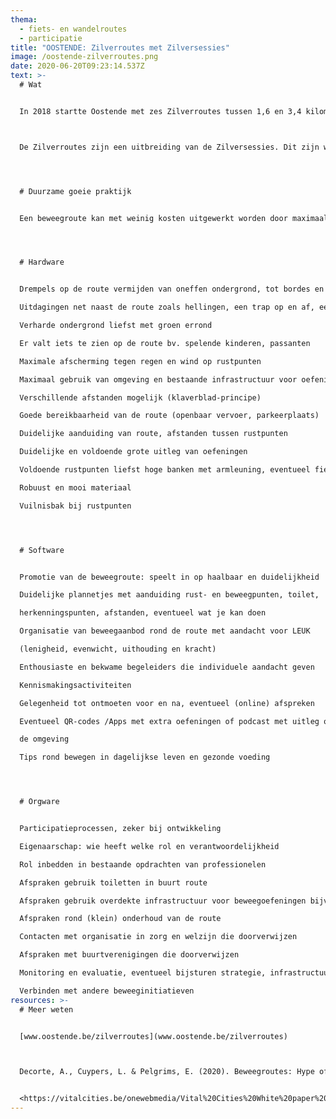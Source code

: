 ```yaml
---
thema:
  - fiets- en wandelroutes
  - participatie
title: "OOSTENDE: Zilverroutes met Zilversessies"
image: /oostende-zilverroutes.png
date: 2020-06-20T09:23:14.537Z
text: >-
  # Wat


  In 2018 startte Oostende met zes Zilverroutes tussen 1,6 en 3,4 kilometer in het centrum van de stad. De afstanden worden uitgedrukt in aantal stappen en kilometer. Naast de rustpunten worden de openbare toiletten en de AED-toestellen op de routes weergegeven. Alle Zilverroutes liggen in het openbaar domein en zijn vlot bereikbaar met het openbaar vervoer. De wandelingen werden zo uitgestippeld dat de afstand tussen twee rustplaatsen maximaal 250 meter bedraagt. Zo kan iedereen zelf bepalen hoe ver hij of zij wil stappen en ook verbetering inschatten door een bankje over te slaan of een extra route te doen.



  De Zilverroutes zijn een uitbreiding van de Zilversessies. Dit zijn wandelingen met een dertigtal oudere senioren (eerder 75+) op vaste tijdstippen in het oude centrum onder begeleiding van een professionele beweegcoach. Met de Zilversessies bereikt men ouderen die vroeger niet gekend waren in het ontmoetingscentrum. De investeringskost en hoeveel mensen gebruik maken van de Zilverroutes en welk effect dit heeft op hun (gevoel van) fitheid, is niet gekend. Dit onderzoek was voorzien in het Europese Interreg-project SAIL maar er zijn geen rapporten openbaar ter beschikking.




  # Duurzame goeie praktijk


  Een beweegroute kan met weinig kosten uitgewerkt worden door maximaal gebruik te maken van bestaande infrastructuur. Een route uitstippelen, is niet voldoende om gebruikt te worden. Naast (1) een transversale en mulitistakeholdersaanpak, (2) beluisteren van en cocreëren met burgers en (3) inzicht in de concrete situatie in de buurt of gemeente, is er ook nood aan (4) een goeie aanpak met daarin een evenwicht tussen hardware, orgware en software (Dobrov).




  # Hardware


  Drempels op de route vermijden van oneffen ondergrond, tot bordes en oversteekplaatsen zonder verkeerslichten, 

  Uitdagingen net naast de route zoals hellingen, een trap op en af, een grasstrook, een oneffen parcours

  Verharde ondergrond liefst met groen errond

  Er valt iets te zien op de route bv. spelende kinderen, passanten

  Maximale afscherming tegen regen en wind op rustpunten

  Maximaal gebruik van omgeving en bestaande infrastructuur voor oefeningen, rust- en doe-plekken

  Verschillende afstanden mogelijk (klaverblad-principe)

  Goede bereikbaarheid van de route (openbaar vervoer, parkeerplaats)

  Duidelijke aanduiding van route, afstanden tussen rustpunten

  Duidelijke en voldoende grote uitleg van oefeningen

  Voldoende rustpunten liefst hoge banken met armleuning, eventueel fietsbank

  Robuust en mooi materiaal

  Vuilnisbak bij rustpunten




  # Software


  Promotie van de beweegroute: speelt in op haalbaar en duidelijkheid

  Duidelijke plannetjes met aanduiding rust- en beweegpunten, toilet,

  herkenningspunten, afstanden, eventueel wat je kan doen

  Organisatie van beweegaanbod rond de route met aandacht voor LEUK

  (lenigheid, evenwicht, uithouding en kracht)

  Enthousiaste en bekwame begeleiders die individuele aandacht geven

  Kennismakingsactiviteiten 

  Gelegenheid tot ontmoeten voor en na, eventueel (online) afspreken

  Eventueel QR-codes /Apps met extra oefeningen of podcast met uitleg over

  de omgeving

  Tips rond bewegen in dagelijkse leven en gezonde voeding




  # Orgware


  Participatieprocessen, zeker bij ontwikkeling 

  Eigenaarschap: wie heeft welke rol en verantwoordelijkheid

  Rol inbedden in bestaande opdrachten van professionelen

  Afspraken gebruik toiletten in buurt route

  Afspraken gebruik overdekte infrastructuur voor beweegoefeningen bijvoorbeeld bij slecht of koud weer

  Afspraken rond (klein) onderhoud van de route

  Contacten met organisatie in zorg en welzijn die doorverwijzen

  Afspraken met buurtverenigingen die doorverwijzen

  Monitoring en evaluatie, eventueel bijsturen strategie, infrastructuur

  Verbinden met andere beweeginitiatieven
resources: >-
  # Meer weten


  [www.oostende.be/zilverroutes](www.oostende.be/zilverroutes)



  Decorte, A., Cuypers, L. & Pelgrims, E. (2020). Beweegroutes: Hype of hefboom voor oudere en minder mobiele burgers? \[White paper]. Howest. 


  <https://vitalcities.be/onewebmedia/Vital%20Cities%20White%20paper%20Beweegroutes%202020.pdf>
---
```

